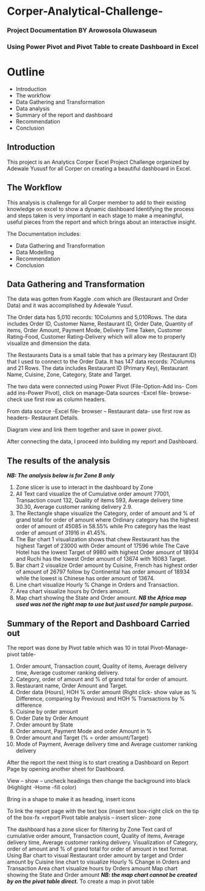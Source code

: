 # Corper-Analytical-Challenge-
### Project Documentation BY Arowosola Oluwaseun 
### Using Power Pivot and Pivot Table to create Dashboard in Excel 

# Outline
- Introduction 
- The workflow
- Data Gathering and Transformation
- Data analysis
- Summary of the report and dashboard 
- Recommendation
- Conclusion


## Introduction
This project is an Analytics Corper Excel Project Challenge organized by Adewale Yususf for all Corper on creating a beautiful dashboard in Excel. 

## The Workflow
This analysis is challenge for all Corper member to add to their existing knowledge on excel to show a dynamic dashboard 
Identifying the process and steps taken is very important in each stage to make a meaningful, useful pieces from the report and which brings about an interactive insight.

The Documentation includes:
- Data Gathering and Transformation
- Data Modelling 
- Recommendation
- Conclusion

## Data Gathering and Transformation
The data was gotten from Kaggle .com which are (Restaurant and Order Data) and it was accomplished by Adewale Yusuf.

The Order data has 5,010 records: 10Columns and 5,010Rows.  The data includes Order ID, Customer Name, Restaurant ID, Order Date, Quantity of items, Order Amount, Payment Mode, Delivery Time Taken, Customer Rating-Food, Customer Rating-Delivery which will allow me to properly visualize and dimension the data.

The Restaurants Data is a small table that has a primary key (Restaurant ID) that I used to connect to the Order Data. It has 147 data records: 7Columns and 21 Rows. The data includes Restaurant ID (Primary Key), Restaurant Name, Cuisine, Zone, Category, State and Target.

The two data were connected using Power Pivot (File-Option-Add ins- Com add ins-Power Pivot), click on manage-Data sources -Excel file- browse- check use first row as column headers.

From data source -Excel file- browser – Restaurant data- use first row as headers- Restaurant Details.

Diagram view and link them together and save in power pivot.

After connecting the data, I proceed into building my report and Dashboard.

## The results of the analysis
***NB: The analysis below is for Zone B only***
1. Zone slicer is use to interact in the dashboard by Zone 
2. All Text card visualize the of Cumulative order amount 77001, Transaction count 132, Quality of items 593, Average delivery time 30.30, Average customer ranking delivery 2.9.
3. The Rectangle shape visualize the Category, order of amount and % of grand total for order of amount where Ordinary category has the highest order of amount of 45085 in 58.55% while Pro category has the least order of amount of 31916 in 41.45%.
4. The Bar chart 1 visualization shows that chew Restaurant has the highest Target of 23000 with Order amount of 17596 while The Cave Hotel has the lowest Target of 9980 with highest Order amount of 18934 and Ruchi has the lowest Order amount of 13674 with 16083 Target.
5. Bar chart 2 visualize Order amount by Cuisine, French has highest order of amount of 26797 follow by Continental has order amount of 18934 while the lowest is Chinese has order amount of 13674.
6. Line chart visualize Hourly % Change in Orders and Transaction.
7. Area chart visualize hours by Orders amount.
8. Map chart showing the State and Order amount. ***NB the Africa map used was not the right map to use but just used for sample purpose.*** 

## Summary of the Report and Dashboard Carried out 	
The report was done by Pivot table which was 10 in total 
Pivot-Manage-pivot table-
1.	Order amount, Transaction count, Quality of items, Average delivery time, Average customer ranking delivery.
2.	Category, order of amount and % of grand total for order of amount.
3.	Restaurant name, Order Amount and Target.
4.	Order data (Hours), HOH % order amount (Right click- show value as % Difference, comparing by Previous) and HOH % Transactions by % difference 
5.	Cuisine by order amount
6.	Order Date by Order Amount
7.	Order amount by State 
8.	Order amount, Payment Mode and order Amount in %
9.	Order amount and Target (% = order amount/Target)
10.	Mode of Payment, Average delivery time and Average customer ranking delivery

After the report the next thing is to start creating a Dashboard on Report Page by opening another sheet for Dashboard.

View – show – uncheck headings then change the background into black (Highlight -Home -fill color)

Bring in a shape to make it as heading, insert icons

To link the report page with the text box (insert text box-right click on the tip of the box-fx =report 
Pivot table analysis – insert slicer- zone 

The dashboard has a zone slicer for filtering by Zone 
Text card of cumulative order amount, Transaction count, Quality of items, Average delivery time, Average customer ranking delivery.
Visualization of Category, order of amount and % of grand total for order of amount in text format.
Using Bar chart to visual Restaurant order amount by target and Order amount by Cuisine 
  line chart to visualize Hourly % Change in Orders and Transaction 
Area chart visualize hours by Orders amount 
Map chart showing the State and Order amount 
***NB: the map chart cannot be created by on the pivot table direct.***
To create a map in pivot table 

